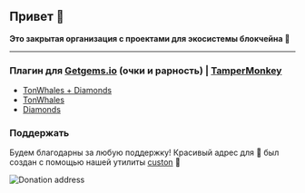 ## Привет 👋 

**Это закрытая организация с проектами для экосистемы блокчейна 💎**

--------------
### Плагин для [Getgems.io](https://getgems.io/) (очки и рарность) | [TamperMonkey](https://chrome.google.com/webstore/detail/tampermonkey/dhdgffkkebhmkfjojejmpbldmpobfkfo)

- [TonWhales + Diamonds](https://gist.github.com/Yablonev/89dc8a742ab026c9c932e0033f2d5cc6)
- [TonWhales](https://gist.github.com/Yablonev/4d59361b2efeb0c34146ac3ae184b319)
- [Diamonds](https://gist.github.com/Yablonev/b1a62e121c7e39829129fa732a3a2a98)

### Поддержать
Будем благодарны за любую поддержку! Красивый адрес для 💎 был создан с помощью нашей утилиты [custon](https://github.com/TON-NFT/custon) 🧶

![Donation address](https://img.shields.io/badge/Donate-EQB2yw0hcNzI__lLRGM__I6VW7LPY7S1qA0E50pLaFzRpn--TON-informational?style=flat&logo=data.ai&labelColor=303d50&logoColor=white&color=475a75)
